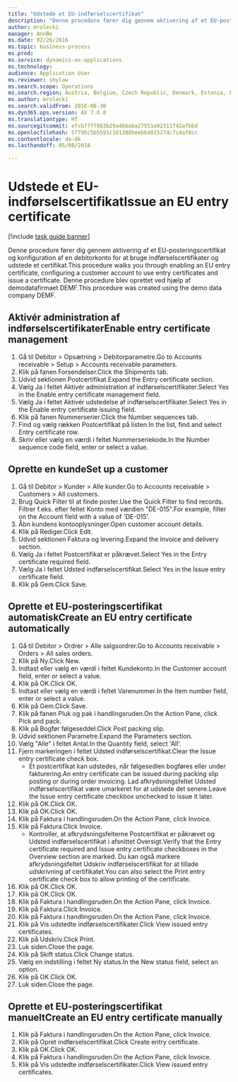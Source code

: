 ```yaml
--- 
title: "Udstede et EU-indførselscertifikat"
description: "Denne procedure fører dig gennem aktivering af et EU-posteringscertifikat og konfiguration af en debitorkonto for at bruge indførselscertifikater og udstede et certifikat."
author: mrolecki
manager: AnnBe
ms.date: 02/26/2016
ms.topic: business-process
ms.prod: 
ms.service: dynamics-ax-applications
ms.technology: 
audience: Application User
ms.reviewer: shylaw
ms.search.scope: Operations
ms.search.region: Austria, Belgium, Czech Republic, Denmark, Estonia, Finland, France, Germany, Hungary, Ireland, Italy, Latvia, Lithuania, Netherlands, Poland, Spain, Sweden, United Kingdom
ms.author: mrolecki
ms.search.validFrom: 2016-06-30
ms.dyn365.ops.version: AX 7.0.0
ms.translationtype: HT
ms.sourcegitcommit: efcb77ff883b29a4bbaba27551e02311742afbbd
ms.openlocfilehash: 5f795c5b5591c161388beeb6d01527dc7c4af8cc
ms.contentlocale: da-dk
ms.lasthandoff: 05/08/2018

---
```

# <a name="issue-an-eu-entry-certificate"></a><span data-ttu-id="b29bb-103">Udstede et EU-indførselscertifikat</span><span class="sxs-lookup"><span data-stu-id="b29bb-103">Issue an EU entry certificate</span></span>

[!include [task guide banner](../../includes/task-guide-banner.md)]

<span data-ttu-id="b29bb-104">Denne procedure fører dig gennem aktivering af et EU-posteringscertifikat og konfiguration af en debitorkonto for at bruge indførselscertifikater og udstede et certifikat.</span><span class="sxs-lookup"><span data-stu-id="b29bb-104">This procedure walks you through enabling an EU entry certificate, configuring a customer account to use entry certificates and issue a certificate.</span></span> <span data-ttu-id="b29bb-105">Denne procedure blev oprettet ved hjælp af demodatafirmaet DEMF.</span><span class="sxs-lookup"><span data-stu-id="b29bb-105">This procedure was created using the demo data company DEMF.</span></span>


## <a name="enable-entry-certificate-management"></a><span data-ttu-id="b29bb-106">Aktivér administration af indførselscertifikater</span><span class="sxs-lookup"><span data-stu-id="b29bb-106">Enable entry certificate management</span></span>
1. <span data-ttu-id="b29bb-107">Gå til Debitor > Opsætning > Debitorparametre.</span><span class="sxs-lookup"><span data-stu-id="b29bb-107">Go to Accounts receivable > Setup > Accounts receivable parameters.</span></span>
2. <span data-ttu-id="b29bb-108">Klik på fanen Forsendelser.</span><span class="sxs-lookup"><span data-stu-id="b29bb-108">Click the Shipments tab.</span></span>
3. <span data-ttu-id="b29bb-109">Udvid sektionen Postcertifikat.</span><span class="sxs-lookup"><span data-stu-id="b29bb-109">Expand the Entry certificate section.</span></span>
4. <span data-ttu-id="b29bb-110">Vælg Ja i feltet Aktivér administration af indførselscertifikater.</span><span class="sxs-lookup"><span data-stu-id="b29bb-110">Select Yes in the Enable entry certificate management field.</span></span>
5. <span data-ttu-id="b29bb-111">Vælg Ja i feltet Aktivér udstedelse af indførselscertifikater.</span><span class="sxs-lookup"><span data-stu-id="b29bb-111">Select Yes in the Enable entry certificate issuing field.</span></span>
6. <span data-ttu-id="b29bb-112">Klik på fanen Nummerserier.</span><span class="sxs-lookup"><span data-stu-id="b29bb-112">Click the Number sequences tab.</span></span>
7. <span data-ttu-id="b29bb-113">Find og vælg rækken Postcertifikat på listen.</span><span class="sxs-lookup"><span data-stu-id="b29bb-113">In the list, find and select Entry certificate row.</span></span>
8. <span data-ttu-id="b29bb-114">Skriv eller vælg en værdi i feltet Nummerseriekode.</span><span class="sxs-lookup"><span data-stu-id="b29bb-114">In the Number sequence code field, enter or select a value.</span></span>

## <a name="set-up-a-customer"></a><span data-ttu-id="b29bb-115">Oprette en kunde</span><span class="sxs-lookup"><span data-stu-id="b29bb-115">Set up a customer</span></span>
1. <span data-ttu-id="b29bb-116">Gå til Debitor > Kunder > Alle kunder.</span><span class="sxs-lookup"><span data-stu-id="b29bb-116">Go to Accounts receivable > Customers > All customers.</span></span>
2. <span data-ttu-id="b29bb-117">Brug Quick Filter til at finde poster.</span><span class="sxs-lookup"><span data-stu-id="b29bb-117">Use the Quick Filter to find records.</span></span> <span data-ttu-id="b29bb-118">Filtrer f.eks. efter feltet Konto med værdien "DE-015".</span><span class="sxs-lookup"><span data-stu-id="b29bb-118">For example, filter on the Account field with a value of 'DE-015'.</span></span>
3. <span data-ttu-id="b29bb-119">Åbn kundens kontooplysninger.</span><span class="sxs-lookup"><span data-stu-id="b29bb-119">Open customer account details.</span></span>
4. <span data-ttu-id="b29bb-120">Klik på Rediger.</span><span class="sxs-lookup"><span data-stu-id="b29bb-120">Click Edit.</span></span>
5. <span data-ttu-id="b29bb-121">Udvid sektionen Faktura og levering.</span><span class="sxs-lookup"><span data-stu-id="b29bb-121">Expand the Invoice and delivery section.</span></span>
6. <span data-ttu-id="b29bb-122">Vælg Ja i feltet Postcertifikat er påkrævet.</span><span class="sxs-lookup"><span data-stu-id="b29bb-122">Select Yes in the Entry certificate required field.</span></span>
7. <span data-ttu-id="b29bb-123">Vælg Ja i feltet Udsted indførselscertifikat.</span><span class="sxs-lookup"><span data-stu-id="b29bb-123">Select Yes in the Issue entry certificate field.</span></span>
8. <span data-ttu-id="b29bb-124">Klik på Gem.</span><span class="sxs-lookup"><span data-stu-id="b29bb-124">Click Save.</span></span>

## <a name="create-an-eu-entry-certificate-automatically"></a><span data-ttu-id="b29bb-125">Oprette et EU-posteringscertifikat automatisk</span><span class="sxs-lookup"><span data-stu-id="b29bb-125">Create an EU entry certificate automatically</span></span>
1. <span data-ttu-id="b29bb-126">Gå til Debitor > Ordrer > Alle salgsordrer.</span><span class="sxs-lookup"><span data-stu-id="b29bb-126">Go to Accounts receivable > Orders > All sales orders.</span></span>
2. <span data-ttu-id="b29bb-127">Klik på Ny.</span><span class="sxs-lookup"><span data-stu-id="b29bb-127">Click New.</span></span>
3. <span data-ttu-id="b29bb-128">Indtast eller vælg en værdi i feltet Kundekonto.</span><span class="sxs-lookup"><span data-stu-id="b29bb-128">In the Customer account field, enter or select a value.</span></span>
4. <span data-ttu-id="b29bb-129">Klik på OK.</span><span class="sxs-lookup"><span data-stu-id="b29bb-129">Click OK.</span></span>
5. <span data-ttu-id="b29bb-130">Indtast eller vælg en værdi i feltet Varenummer.</span><span class="sxs-lookup"><span data-stu-id="b29bb-130">In the Item number field, enter or select a value.</span></span>
6. <span data-ttu-id="b29bb-131">Klik på Gem.</span><span class="sxs-lookup"><span data-stu-id="b29bb-131">Click Save.</span></span>
7. <span data-ttu-id="b29bb-132">Klik på fanen Pluk og pak i handlingsruden.</span><span class="sxs-lookup"><span data-stu-id="b29bb-132">On the Action Pane, click Pick and pack.</span></span>
8. <span data-ttu-id="b29bb-133">Klik på Bogfør følgeseddel.</span><span class="sxs-lookup"><span data-stu-id="b29bb-133">Click Post packing slip.</span></span>
9. <span data-ttu-id="b29bb-134">Udvid sektionen Parametre.</span><span class="sxs-lookup"><span data-stu-id="b29bb-134">Expand the Parameters section.</span></span>
10. <span data-ttu-id="b29bb-135">Vælg "Alle" i feltet Antal.</span><span class="sxs-lookup"><span data-stu-id="b29bb-135">In the Quantity field, select 'All'.</span></span>
11. <span data-ttu-id="b29bb-136">Fjern markeringen i feltet Udsted indførselscertifikat.</span><span class="sxs-lookup"><span data-stu-id="b29bb-136">Clear the Issue entry certificate check box.</span></span>
    * <span data-ttu-id="b29bb-137">Et postcertifikat kan udstedes, når følgesedlen bogføres eller under fakturering.</span><span class="sxs-lookup"><span data-stu-id="b29bb-137">An entry certificate can be issued during packing slip posting or during order invoicing.</span></span> <span data-ttu-id="b29bb-138">Lad afkrydsningsfeltet Udsted indførselscertifikat være umarkeret for at udstede det senere.</span><span class="sxs-lookup"><span data-stu-id="b29bb-138">Leave the Issue entry certificate checkbox unchecked to issue it later.</span></span>  
12. <span data-ttu-id="b29bb-139">Klik på OK.</span><span class="sxs-lookup"><span data-stu-id="b29bb-139">Click OK.</span></span>
13. <span data-ttu-id="b29bb-140">Klik på OK.</span><span class="sxs-lookup"><span data-stu-id="b29bb-140">Click OK.</span></span>
14. <span data-ttu-id="b29bb-141">Klik på Faktura i handlingsruden.</span><span class="sxs-lookup"><span data-stu-id="b29bb-141">On the Action Pane, click Invoice.</span></span>
15. <span data-ttu-id="b29bb-142">Klik på Faktura.</span><span class="sxs-lookup"><span data-stu-id="b29bb-142">Click Invoice.</span></span>
    * <span data-ttu-id="b29bb-143">Kontroller, at afkrydsningsfelterne Postcertifikat er påkrævet og Udsted indførselscertifikat i afsnittet Oversigt.</span><span class="sxs-lookup"><span data-stu-id="b29bb-143">Verify that the Entry certificate required and Issue entry certificate checkboxes in the Overview section are marked.</span></span>  <span data-ttu-id="b29bb-144">Du kan også markere afkrydsningsfeltet Udskriv indførselscertifikat for at tillade udskrivning af certifikatet.</span><span class="sxs-lookup"><span data-stu-id="b29bb-144">You can also select the Print entry certificate check box to allow printing of the certificate.</span></span>  
16. <span data-ttu-id="b29bb-145">Klik på OK.</span><span class="sxs-lookup"><span data-stu-id="b29bb-145">Click OK.</span></span>
17. <span data-ttu-id="b29bb-146">Klik på OK.</span><span class="sxs-lookup"><span data-stu-id="b29bb-146">Click OK.</span></span>
18. <span data-ttu-id="b29bb-147">Klik på Faktura i handlingsruden.</span><span class="sxs-lookup"><span data-stu-id="b29bb-147">On the Action Pane, click Invoice.</span></span>
19. <span data-ttu-id="b29bb-148">Klik på Faktura.</span><span class="sxs-lookup"><span data-stu-id="b29bb-148">Click Invoice.</span></span>
20. <span data-ttu-id="b29bb-149">Klik på Faktura i handlingsruden.</span><span class="sxs-lookup"><span data-stu-id="b29bb-149">On the Action Pane, click Invoice.</span></span>
21. <span data-ttu-id="b29bb-150">Klik på Vis udstedte indførselscertifikater.</span><span class="sxs-lookup"><span data-stu-id="b29bb-150">Click View issued entry certificates.</span></span>
22. <span data-ttu-id="b29bb-151">Klik på Udskriv.</span><span class="sxs-lookup"><span data-stu-id="b29bb-151">Click Print.</span></span>
23. <span data-ttu-id="b29bb-152">Luk siden.</span><span class="sxs-lookup"><span data-stu-id="b29bb-152">Close the page.</span></span>
24. <span data-ttu-id="b29bb-153">Klik på Skift status.</span><span class="sxs-lookup"><span data-stu-id="b29bb-153">Click Change status.</span></span>
25. <span data-ttu-id="b29bb-154">Vælg en indstilling i feltet Ny status.</span><span class="sxs-lookup"><span data-stu-id="b29bb-154">In the New status field, select an option.</span></span>
26. <span data-ttu-id="b29bb-155">Klik på OK.</span><span class="sxs-lookup"><span data-stu-id="b29bb-155">Click OK.</span></span>
27. <span data-ttu-id="b29bb-156">Luk siden.</span><span class="sxs-lookup"><span data-stu-id="b29bb-156">Close the page.</span></span>

## <a name="create-an-eu-entry-certificate-manually"></a><span data-ttu-id="b29bb-157">Oprette et EU-posteringscertifikat manuelt</span><span class="sxs-lookup"><span data-stu-id="b29bb-157">Create an EU entry certificate manually</span></span>
1. <span data-ttu-id="b29bb-158">Klik på Faktura i handlingsruden.</span><span class="sxs-lookup"><span data-stu-id="b29bb-158">On the Action Pane, click Invoice.</span></span>
2. <span data-ttu-id="b29bb-159">Klik på Opret indførselscertifikat.</span><span class="sxs-lookup"><span data-stu-id="b29bb-159">Click Create entry certificate.</span></span>
3. <span data-ttu-id="b29bb-160">Klik på OK.</span><span class="sxs-lookup"><span data-stu-id="b29bb-160">Click OK.</span></span>
4. <span data-ttu-id="b29bb-161">Klik på Faktura i handlingsruden.</span><span class="sxs-lookup"><span data-stu-id="b29bb-161">On the Action Pane, click Invoice.</span></span>
5. <span data-ttu-id="b29bb-162">Klik på Vis udstedte indførselscertifikater.</span><span class="sxs-lookup"><span data-stu-id="b29bb-162">Click View issued entry certificates.</span></span>


